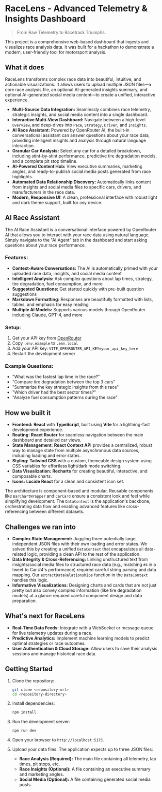 # RaceLens - Advanced Telemetry & Insights Dashboard

> From Raw Telemetry to Racetrack Triumphs.

This project is a comprehensive web-based dashboard that ingests and visualizes race analysis data. It was built for a hackathon to demonstrate a modern, user-friendly tool for motorsport analysis.

## What it does

RaceLens transforms complex race data into beautiful, intuitive, and actionable visualizations. It allows users to upload multiple JSON files—a core race analysis file, an optional AI-generated insights summary, and optional AI-generated social media content—to create a unified, interactive experience.

-   **Multi-Source Data Integration:** Seamlessly combines race telemetry, strategic insights, and social media content into a single dashboard.
-   **Interactive Multi-View Dashboard:** Navigate between a high-level `Overview`, and deep-dives into `Pace`, `Strategy`, `Driver`, and `Insights`.
-   **AI Race Assistant:** Powered by OpenRouter AI, the built-in conversational assistant can answer questions about your race data, providing intelligent insights and analysis through natural language interaction.
-   **Granular Car Analysis:** Select any car for a detailed breakdown, including stint-by-stint performance, predictive tire degradation models, and a complete pit stop timeline.
-   **AI-Powered Content Hub:** View executive summaries, marketing angles, and ready-to-publish social media posts generated from race highlights.
-   **Automated Data Relationship Discovery:** Automatically links content from insights and social media files to specific cars, drivers, and manufacturers in the race data.
-   **Modern, Responsive UI:** A clean, professional interface with robust light and dark theme support, built for any device.

## AI Race Assistant

The AI Race Assistant is a conversational interface powered by OpenRouter AI that allows you to interact with your race data using natural language. Simply navigate to the "AI Agent" tab in the dashboard and start asking questions about your race performance.

### Features:

-   **Context-Aware Conversations:** The AI is automatically primed with your uploaded race data, insights, and social media content
-   **Intelligent Analysis:** Ask complex questions about lap times, strategy, tire degradation, fuel consumption, and more
-   **Suggested Questions:** Get started quickly with pre-built question suggestions
-   **Markdown Formatting:** Responses are beautifully formatted with lists, tables, and emphasis for easy reading
-   **Multiple AI Models:** Supports various models through OpenRouter including Claude, GPT-4, and more

### Setup:

1.  Get your API key from [OpenRouter](https://openrouter.ai/keys)
2.  Copy `.env.example` to `.env.local`
3.  Add your API key: `VITE_OPENROUTER_API_KEY=your_api_key_here`
4.  Restart the development server

### Example Questions:

-   "What was the fastest lap time in the race?"
-   "Compare tire degradation between the top 3 cars"
-   "Summarize the key strategic insights from this race"
-   "Which driver had the best sector times?"
-   "Analyze fuel consumption patterns during the race"

## How we built it

-   **Frontend:** **React** with **TypeScript**, built using **Vite** for a lightning-fast development experience.
-   **Routing:** **React Router** for seamless navigation between the main dashboard and detailed car views.
-   **State Management:** **React Context API** provides a centralized, robust way to manage state from multiple asynchronous data sources, including loading and error states.
-   **Styling:** **Tailwind CSS** with a custom, themeable design system using CSS variables for effortless light/dark mode switching.
-   **Data Visualization:** **Recharts** for creating beautiful, interactive, and composable charts.
-   **Icons:** **Lucide React** for a clean and consistent icon set.

The architecture is component-based and modular. Reusable components like `BarChartWrapper` and `CarCard` ensure a consistent look and feel while simplifying development. The `DataContext` is the application's backbone, orchestrating data flow and enabling advanced features like cross-referencing between different datasets.

## Challenges we ran into

-   **Complex State Management:** Juggling three potentially large, independent JSON files with their own loading and error states. We solved this by creating a unified `DataContext` that encapsulates all data-related logic, providing a clean API to the rest of the application.
-   **Data Integrity & Cross-Referencing:** Linking unstructured text from insights/social media files to structured race data (e.g., matching `#4` in a tweet to Car #4's performance) required careful string parsing and data mapping. Our `extractDataRelationships` function in the `DataContext` handles this logic.
-   **Informative Visualizations:** Designing charts and cards that are not just pretty but also convey complex information (like tire degradation models) at a glance required careful component design and data preparation.

## What's next for RaceLens

-   **Real-Time Data Feeds:** Integrate with a WebSocket or message queue for live telemetry updates during a race.
-   **Predictive Analytics:** Implement machine learning models to predict optimal strategies or race outcomes.
-   **User Authentication & Cloud Storage:** Allow users to save their analysis sessions and manage historical race data.

## Getting Started

1.  Clone the repository:
    ```bash
    git clone <repository-url>
    cd <repository-directory>
    ```

2.  Install dependencies:
    ```bash
    npm install
    ```

3.  Run the development server:
    ```bash
    npm run dev
    ```

4.  Open your browser to `http://localhost:5173`.

5.  Upload your data files. The application expects up to three JSON files:
    -   **Race Analysis (Required):** The main file containing all telemetry, lap times, pit stops, etc.
    -   **Race Insights (Optional):** A file containing an executive summary and marketing angles.
    -   **Social Media (Optional):** A file containing generated social media posts.
